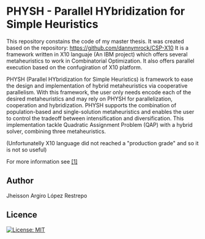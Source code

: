 # PHYSH - Parallel HYbridization for Simple Heuristics

This repository constains the code of my master thesis. It was created based on the repository: https://github.com/dannymrock/CSP-X10
It is a framework written in X10 languaje (An IBM project) which offers several metaheuristics to work in Combinatorial Optimization.
It also offers parallel execution based on the confugiration of X10 platform.

PHYSH (Parallel HYbridization for Simple Heuristics) is framework to ease the design and implementation of hybrid metaheuristics via cooperative parallelism. With this framework, the user only needs encode each of the desired metaheuristics and may rely on PHYSH for parallelization, cooperation and hybridization. PHYSH supports the combination of population-based and single-solution metaheuristics and enables the user to control the tradeoff between intensification and diversification. This implementation tackle Quadratic Assignment Problem (QAP) with a hybrid solver, combining three metaheuristics. 

(Unfortunatelly X10 language did not reached a "production grade" and so it is not so useful)

For more information see [[1]](https://www.researchgate.net/profile/Danny-Munera/publication/327150907_Weaving_of_Metaheuristics_with_Cooperative_Parallelism/links/5baa1d05299bf13e604a8270/Weaving-of-Metaheuristics-with-Cooperative-Parallelism.pdf)

## Author
Jheisson Argiro López Restrepo

## Licence
 [![License: MIT](https://img.shields.io/badge/License-MIT-yellow.svg)](https://opensource.org/licenses/MIT)
